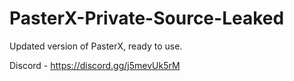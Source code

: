 
# PasterX-Private-Source-Leaked

Updated version of PasterX, ready to use.

Discord - https://discord.gg/j5mevUk5rM
    